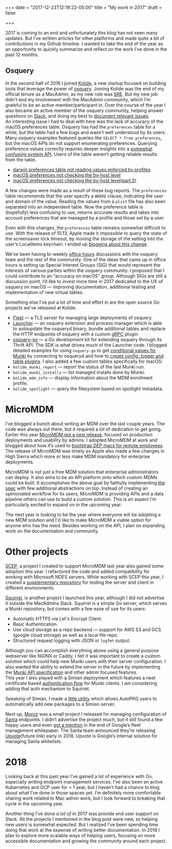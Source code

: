 +++
date = "2017-12-23T12:19:22-05:00"
title = "My work in 2017"
draft = false

+++

2017 is coming to an end and unfortunately this blog has not seen many updates. But I’ve written articles for other platforms and made quite a bit of contributions in my Github timeline. I wanted to take the end of the year as an opportunity to quickly summarize and reflect on the work I’ve done in the past 12 months. 

<!--more-->

## Osquery 

In the second half of 2016 I joined [Kolide](https://kolide.com/), a new startup focused on building tools that leverage the power of [osquery](https://osquery.io/). Joining Kolide was the end of my official tenure as a MacAdmin, as my new role was [SRE](https://landing.google.com/sre/). But my new job didn’t end my involvement with the MacAdmin community, which I’m grateful to be an active member/participant in. Over the course of the year I also became an active member of the osquery community, helping answer questions on [Slack](https://osquery-slack.herokuapp.com/), and doing my best to [document relevant issues](https://github.com/facebook/osquery/issues?utf8=%E2%9C%93&q=author%3Agroob+).  
An interesting issue I had to deal with here was the lack of accuracy of the macOS preferences table. Osquery has had the `preferences` table for a while, but the table had a few bugs and wasn’t well understood by its users. Many osquery examples featured queries like `SELECT * from preferences`, but the macOS APIs do not support enumerating preferences. Querying preference values correctly requires deeper insights into a [somewhat confusing system API](https://developer.apple.com/library/content/documentation/CoreFoundation/Conceptual/CFPreferences/Concepts/PreferenceDomains.html#//apple_ref/doc/uid/20001168-CJBEJBHH). Users of the table weren’t getting reliable results from the table. 


- [darwin preferences table not reading values enforced by profiles](https://github.com/facebook/osquery/issues/3083)
- [macOS preferences not checking the by-host level](https://github.com/facebook/osquery/issues/3501)
- [macOS preferences not checking the by-host level(part 2)](https://github.com/facebook/osquery/issues/3942) 

A few changes were made as a result of these bug reports. 
The `preferences` table recommends that the user specify a `WHERE` clause, indicating the user and domain of the value. Reading the values from a `plist` file has also been separated into an independent table. Now the preference table is (hopefully) less confusing to use, returns accurate results and takes into account preferences that are managed by a profile and those set by a user. 

Even with this changes, the `preferences` table remains somewhat difficult to use. With the release of 10.13, Apple made it impossible to query the state of the screensaver lock timeout, by moving the storage of the setting into the user’s LocalItems keychain. I ended up [blogging about this change](https://blog.kolide.com/screensaver-security-on-macos-10-13-is-broken-a385726e2ae2).

We’ve been having  bi-weekly [office hours](https://twitter.com/osquery/status/941725274109906945) discussions with the osquery team and the rest of the community. One of the ideas that came up in office hours is setting up Special Interest Groups (SIG) that would represent the interests of various parties within the osquery community. I proposed that I could contribute to an “accuracy on macOS” group. Although SIGs are still a discussion point, I’d like to invest more time in 2017 dedicated to the UX of osquery on macOS — improving documentation, additional testing and implementation of new virtual tables. 

Something else I’ve put a lot of time and effort in are the open source Go projects we’ve released at Kolide. 

- [Fleet](https://github.com/kolide/fleet) — a TLS server for managing large deployments of osquery.  
- [Launcher](https://github.com/kolide/launcher) — an osquery extension and process manager which is able to autoupdate the osqueryd binary, bundle additional tables and replace the HTTP endpoints of osquery with a custom [gRPC](https://grpc.io/) plugin.
- [osquery-go](https://github.com/kolide/osquery-go) — a Go development kit for extending osquery through its Thrift API. The SDK is what drives much of the Launcher code. I blogged detailed examples for using `osquery-go` to get [conditional values for Munki](https://blog.kolide.com/power-up-munki-conditions-with-osquery-3de186a239d3) by connecting to osqueryd and how to [create config, logger and table plugins](https://blog.gopheracademy.com/advent-2017/osquery-sdk/). I also added a few custom tables specifically for macOS: 
- `kolide_munki_report` — report the status of the last Munki run. 
- `kolide_munki_installs` — list managed installs done by Munki. 
- `kolide_mdm_info` — display information about the MDM enrollment profile.  
- `kolide_spotlight` — query the filesystem based on spotlight metadata. 


# MicroMDM 

I’ve blogged a bunch about writing an MDM over the last couple years. The code was always out there, but it required a lot of dedication to get going. Earlier this year [MicroMDM got a new release](https://micromdm.io/), focused on production deployments and usability by admins. I adopted MicroMDM at work and blogged about how it’s used to [bootstrap DEP macs for remote employees](https://blog.kolide.com/macos-on-boarding-at-kolide-fab71345986e). 
The release of MicroMDM was timely as Apple also made a few changes in High Sierra which more or less make MDM mandatory for enterprise deployments. 

MicroMDM is not just a free MDM solution that enterprise administrators can deploy. It also aims to be an API platform onto which custom MDMs could be built. It accomplishes the above goal by faithully implementing [the spec](https://developer.apple.com/library/content/documentation/Miscellaneous/Reference/MobileDeviceManagementProtocolRef/3-MDM_Protocol/MDM_Protocol.html) with few additional abstractions on top. Instead of creating an opinionated workflow for its users, MicroMDM is providing APIs and a data pipeline others can use to build a custom solution. This is an aspect I’m particularly excited to expand on in the upcoming year.

The next year is looking to be the year where everyone will be adopting a new MDM solution and I'd like to make MicroMDM a viable option for anyone who has the need. Besides working on the API, I plan on expanding work on the documentation and community.


# Other projects

[SCEP](https://github.com/micromdm/scep), a project I created to support MicroMDM last year also gained some adoption this year. I refactored the code and added compatibility for working with Microsoft NDES servers. While working with SCEP this year, I created a [supplementary repository](https://github.com/groob/mac-scep-playground) for testing the server and client in different environments. 

[Squirrel](https://github.com/micromdm/squirrel), is another project I launched this year, although I did not advertise it outside the MacAdmins Slack. Squirrel is a simple Go server, which serves a Munki repository, but comes with a few ease of use for its users:


- Automatic HTTPS via Let's Encrypt Client.
- Basic Authentication.
- Use cloud storage as a repo backend — support for AWS S3 and GCS (google cloud storage) as well as a local file repo.
- Structured request logging with JSON or `logfmt` output.

Although you can accomplish everything above using a general purpose webserver like NGINX or Caddy, I felt it was important to create a custom solution which could help new Munki users with their server configuration. I also wanted the ability to extend the server in the future by implementing the [Munki API specification](https://github.com/munki/mwa2/wiki/API-notes) and other admin focused features.  
This year I also played with a Simian deployment which features a neat certificate based [authentication flow](https://github.com/groob/go-simian/blob/3f72c4acfe79a4bad12e95aec0bbd660ac983e76/simian/simian.go#L198-L200) for Munki clients. I am considering adding that auth mechanism to Squirrel.  

Speaking of Simian, I made a [little utility](https://github.com/groob/simian-import) which allows AutoPKG users to automatically add new packages to a Simian server. 

Next up, [Moroz](https://github.com/groob/moroz) was a small project I released for managing configuration of [Santa](https://github.com/google/santa#santa) endpoints. I didn’t advertise the project much, but it still found a few happy users and even [got a mention](https://services.google.com/fh/files/misc/fleet_management_at_scale_white_paper.pdf) in the end of Google’s fleet management whitepaper. 
The Santa team announced they’re releasing [Upvote](https://github.com/google/upvote)(future link) early in 2018. Upvote is Google’s internal solution for managing Santa whitelists. 


# 2018

Looking back at this past year I’ve gained a lot of experience with Go, especially writing endpoint management services. I’ve also been an active Kubernetes and GCP user for > 1 year, but I haven’t had a chance to blog about what I’ve done in those spaces yet. I’m definitely more comfortable sharing work related to Mac admin work, but I look forward to breaking that cycle in the upcoming year. 

Another thing I’ve done *a lot of* in 2017 was provide end user support on Slack. All the projects I mentioned in the blog post were new, so helping new users is somewhat expected. But I realized I’ve been spending time doing that work at the expense of writing better documentation. In 2018 I plan to explore more scalable ways of helping users, focusing on more accessible documentation and growing the community around each project. 
